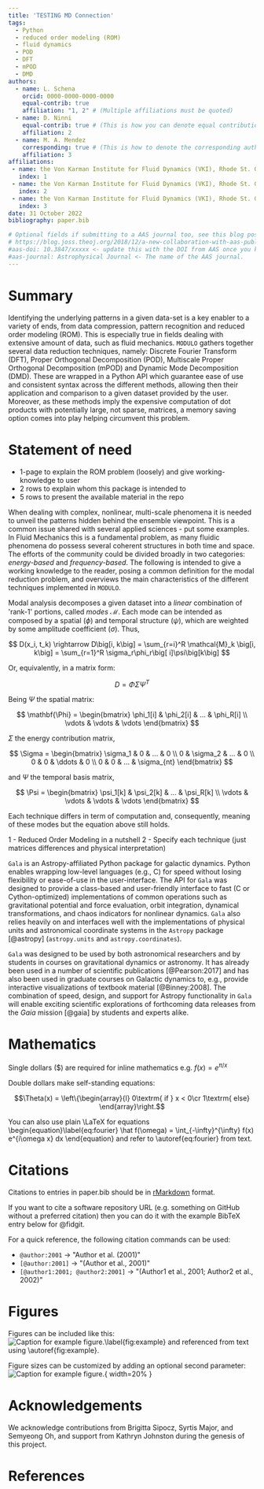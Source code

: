```yaml
---
title: 'TESTING MD Connection'
tags:
  - Python
  - reduced order modeling (ROM)
  - fluid dynamics
  - POD
  - DFT
  - mPOD
  - DMD
authors:
  - name: L. Schena
    orcid: 0000-0000-0000-0000
    equal-contrib: true
    affiliation: "1, 2" # (Multiple affiliations must be quoted)
  - name: D. Ninni
    equal-contrib: true # (This is how you can denote equal contributions between multiple authors)
    affiliation: 2
  - name: M. A. Mendez
    corresponding: true # (This is how to denote the corresponding author)
    affiliation: 3
affiliations:
 - name: the Von Karman Institute for Fluid Dynamics (VKI), Rhode St. Genese, 1640, Belgium
   index: 1
 - name: the Von Karman Institute for Fluid Dynamics (VKI), Rhode St. Genese, 1640, Belgium
   index: 2
 - name: the Von Karman Institute for Fluid Dynamics (VKI), Rhode St. Genese, 1640, Belgium
   index: 3
date: 31 October 2022
bibliography: paper.bib

# Optional fields if submitting to a AAS journal too, see this blog post:
# https://blog.joss.theoj.org/2018/12/a-new-collaboration-with-aas-publishing
#aas-doi: 10.3847/xxxxx <- update this with the DOI from AAS once you know it.
#aas-journal: Astrophysical Journal <- The name of the AAS journal.
---
```


# Summary

Identifying the underlying patterns in a given data-set is a key enabler to a variety of ends, from data compression, pattern recognition and reduced order modeling (ROM). This is especially true in fields dealing with extensive amount of data, such as fluid mechanics. `MODULO` gathers together several data reduction techniques, namely: Discrete Fourier Transform (DFT), Proper Orthogonal Decomposition (POD), Multiscale Proper Orthogonal Decomposition (mPOD) and Dynamic Mode Decomposition (DMD). These are wrapped in a Python API which guarantee ease of use and consistent syntax across the different methods, allowing then their application and comparison to a given dataset provided by the user. Moreover, as these methods imply the expensive computation of dot products with potentially large, not sparse, matrices, a memory saving option comes into play helping circumvent this problem. 

# Statement of need

- 1-page to explain the ROM problem (loosely) and give working-knowledge to user
- 2 rows to explain whom this package is intended to
- 5 rows to present the available material in the repo 

When dealing with complex, nonlinear, multi-scale phenomena it is needed to unveil the patterns hidden behind the ensemble viewpoint. This is a common issue shared with several applied sciences - put some examples. In Fluid Mechanics this is a fundamental problem, as many fluidic phenomena do possess several coherent structures in both time and space. The efforts of the community could be divided broadly in two categories: _energy-based_ and _frequency-based_. 
The following is intended to give a working knowledge to the reader, posing a common definition for the modal reduction problem, and overviews the main characteristics of the different techniques implemented in `MODULO`. 

Modal analysis decomposes a given dataset into a _linear_ combination of 'rank-1' portions, called _modes_ $\mathcal{M}$. Each mode can be intended as composed by a spatial ($\phi$) and temporal structure ($\psi$), which are weighted by some amplitude coefficient ($\sigma$). Thus, 

$$ D(x_i, t_k) \rightarrow D\big[i, k\big] = \sum_{r=i}^R \mathcal{M}_k \big[i, k\big] = \sum_{r=1}^R \sigma_r\phi_r\big[ i]\psi\big[k\big] $$

Or, equivalently, in a matrix form: 

$$ D = \Phi \Sigma \Psi^T $$

Being $\Psi$ the spatial matrix: 

$$ 
\mathbf{\Phi} = 
\begin{bmatrix}
\phi_1[i] & \phi_2[i] & ... & \phi_R[i] \\ 
\vdots & \vdots & \vdots
\end{bmatrix}
$$

$\Sigma$ the energy contribution matrix, 

$$
\Sigma = 
\begin{bmatrix}
\sigma_1 & 0 & ... & 0 \\ 
0 & \sigma_2 & ... & 0 \\ 
0 & 0 & \ddots & 0 \\
0 & 0 & ... & \sigma_{nt}
\end{bmatrix}
$$

and $\Psi$ the temporal basis matrix, 

$$
\Psi = 
\begin{bmatrix}
\psi_1[k] & \psi_2[k] & ... & \psi_R[k] \\ 
\vdots & \vdots & \vdots & \vdots
\end{bmatrix}
$$

Each technique differs in term of computation and, consequently, meaning of these modes but the equation above still holds.


1 - Reduced Order Modeling in a nutshell 
2 - Specify each technique (just matrices differences and physical interpretation)



`Gala` is an Astropy-affiliated Python package for galactic dynamics. Python
enables wrapping low-level languages (e.g., C) for speed without losing
flexibility or ease-of-use in the user-interface. The API for `Gala` was
designed to provide a class-based and user-friendly interface to fast (C or
Cython-optimized) implementations of common operations such as gravitational
potential and force evaluation, orbit integration, dynamical transformations,
and chaos indicators for nonlinear dynamics. `Gala` also relies heavily on and
interfaces well with the implementations of physical units and astronomical
coordinate systems in the `Astropy` package [@astropy] (`astropy.units` and
`astropy.coordinates`).

`Gala` was designed to be used by both astronomical researchers and by
students in courses on gravitational dynamics or astronomy. It has already been
used in a number of scientific publications [@Pearson:2017] and has also been
used in graduate courses on Galactic dynamics to, e.g., provide interactive
visualizations of textbook material [@Binney:2008]. The combination of speed,
design, and support for Astropy functionality in `Gala` will enable exciting
scientific explorations of forthcoming data releases from the *Gaia* mission
[@gaia] by students and experts alike.

# Mathematics

Single dollars ($) are required for inline mathematics e.g. $f(x) = e^{\pi/x}$

Double dollars make self-standing equations:

$$\Theta(x) = \left\{\begin{array}{l}
0\textrm{ if } x < 0\cr
1\textrm{ else}
\end{array}\right.$$

You can also use plain \LaTeX for equations
\begin{equation}\label{eq:fourier}
\hat f(\omega) = \int_{-\infty}^{\infty} f(x) e^{i\omega x} dx
\end{equation}
and refer to \autoref{eq:fourier} from text.

# Citations

Citations to entries in paper.bib should be in
[rMarkdown](http://rmarkdown.rstudio.com/authoring_bibliographies_and_citations.html)
format.

If you want to cite a software repository URL (e.g. something on GitHub without a preferred
citation) then you can do it with the example BibTeX entry below for @fidgit.

For a quick reference, the following citation commands can be used:
- `@author:2001`  ->  "Author et al. (2001)"
- `[@author:2001]` -> "(Author et al., 2001)"
- `[@author1:2001; @author2:2001]` -> "(Author1 et al., 2001; Author2 et al., 2002)"

# Figures

Figures can be included like this:
![Caption for example figure.\label{fig:example}](figure.png)
and referenced from text using \autoref{fig:example}.

Figure sizes can be customized by adding an optional second parameter:
![Caption for example figure.](figure.png){ width=20% }

# Acknowledgements

We acknowledge contributions from Brigitta Sipocz, Syrtis Major, and Semyeong
Oh, and support from Kathryn Johnston during the genesis of this project.

# References